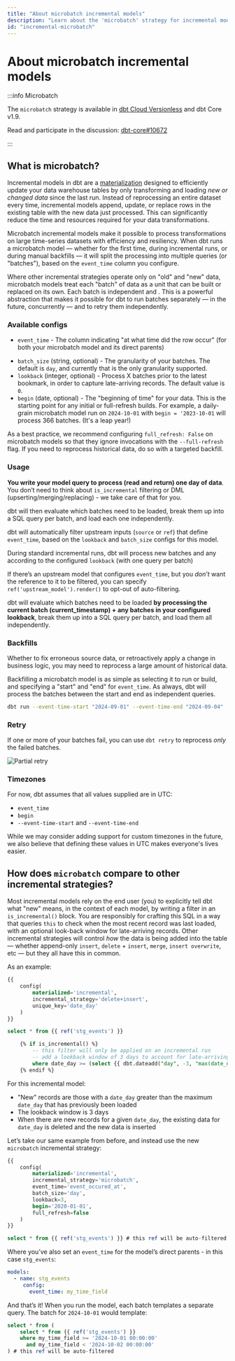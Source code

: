 ```yaml
---
title: "About microbatch incremental models"
description: "Learn about the 'microbatch' strategy for incremental models."
id: "incremental-microbatch"
---
```


# About microbatch incremental models <Lifecycle status="beta" />

:::info Microbatch

The `microbatch` strategy is available in [dbt Cloud Versionless](/docs/dbt-versions/upgrade-dbt-version-in-cloud#versionless) and dbt Core v1.9.

Read and participate in the discussion: [dbt-core#10672](https://github.com/dbt-labs/dbt-core/discussions/10672)

:::

## What is microbatch?

Incremental models in dbt are a [materialization](https://docs.getdbt.com/docs/build/materializations) designed to efficiently update your data warehouse tables by only transforming and loading _new or changed data_ since the last run. Instead of reprocessing an entire dataset every time, incremental models append, update, or replace rows in the existing table with the new data just processed. This can significantly reduce the time and resources required for your data transformations.

Microbatch incremental models make it possible to process transformations on large time-series datasets with efficiency and resiliency. When dbt runs a microbatch model — whether for the first time, during incremental runs, or during manual backfills — it will split the processing into multiple queries (or "batches"), based on the `event_time` column you configure.

Where other incremental strategies operate only on "old" and "new" data, microbatch models treat each "batch" of data as a unit that can be built or replaced on its own. Each batch is independent and <Term id="idempotent" />. This is a powerful abstraction that makes it possible for dbt to run batches separately — in the future, concurrently — and to retry them independently.

### Available configs

- `event_time` - The column indicating "at what time did the row occur" (for both your microbatch model and its direct parents)
    
<Lightbox src="/img/docs/building-a-dbt-project/microbatch/event_time.png" title="The event_time column configures the real-world time of this record"/>
    
- `batch_size` (string, optional) - The granularity of your batches. The default is `day`, and currently that is the only granularity supported.
- `lookback` (integer, optional) - Process X batches prior to the latest bookmark, in order to capture late-arriving records. The default value is `0`.
- `begin` (date, optional) - The "beginning of time" for your data. This is the starting point for any initial or full-refresh builds. For example, a daily-grain microbatch model run on `2024-10-01` with `begin = '2023-10-01` will process 366 batches. (It's a leap year!)

As a best practice, we recommend configuring `full_refresh: False` on microbatch models so that they ignore invocations with the `--full-refresh` flag. If you need to reprocess historical data, do so with a targeted backfill.

### Usage

**You write your model query to process (read and return) one day of data**. You don’t need to think about `is_incremental` filtering or DML (upserting/merging/replacing) - we take care of that for you.

dbt will then evaluate which batches need to be loaded, break them up into a SQL query per batch, and load each one independently.

dbt will automatically filter upstream inputs (`source` or `ref`) that define `event_time`, based on the `lookback` and `batch_size` configs for this model.

During standard incremental runs, dbt will process new batches and any according to the configured `lookback` (with one query per batch)
    
<Lightbox src="/img/docs/building-a-dbt-project/microbatch/microbatch_lookback.png" title="Configure a lookback to reprocess additional batches during standard incremental runs"/>

If there’s an upstream model that configures `event_time`, but you *don’t* want the reference to it to be filtered, you can specify `ref('upstream_model').render()` to opt-out of auto-filtering.

dbt will evaluate which batches need to be loaded **by processing the current batch (current_timestamp) + any batches in your configured lookback**, break them up into a SQL query per batch, and load them all independently. 

### Backfills

Whether to fix erroneous source data, or retroactively apply a change in business logic, you may need to reprocess a large amount of historical data.

Backfilling a microbatch model is as simple as selecting it to run or build, and specifying a "start" and "end" for `event_time`. As always, dbt will process the batches between the start and end as independent queries.

```bash
dbt run --event-time-start "2024-09-01" --event-time-end "2024-09-04"
```

<Lightbox src="/img/docs/building-a-dbt-project/microbatch/microbatch_backfill.png" title="Configure a lookback to reprocess additional batches during standard incremental runs"/>

### Retry

If one or more of your batches fail, you can use `dbt retry` to reprocess _only_ the failed batches.

![Partial retry](https://github.com/user-attachments/assets/f94c4797-dcc7-4875-9623-639f70c97b8f)

### Timezones

For now, dbt assumes that all values supplied are in UTC:

- `event_time`
- `begin`
- `--event-time-start` and `--event-time-end`

While we may consider adding support for custom timezones in the future, we also believe that defining these values in UTC makes everyone's lives easier.

## How does `microbatch` compare to other incremental strategies?

Most incremental models rely on the end user (you) to explicitly tell dbt what "new" means, in the context of each model, by writing a filter in an `is_incremental()` block. You are responsibly for crafting this SQL in a way that queries `this` to check when the most recent record was last loaded, with an optional look-back window for late-arriving records. Other incremental strategies will control _how_ the data is being added into the table — whether append-only `insert`, `delete` + `insert`, `merge`, `insert overwrite`, etc — but they all have this in common.

As an example:

```sql
{{
    config(
        materialized='incremental',
        incremental_strategy='delete+insert',
        unique_key='date_day'
    )
}}

select * from {{ ref('stg_events') }}

    {% if is_incremental() %}
        -- this filter will only be applied on an incremental run
        -- add a lookback window of 3 days to account for late-arriving records
        where date_day >= (select {{ dbt.dateadd("day", -3, "max(date_day)") }} from {{ this }})  
    {% endif %}

```

For this incremental model:

- "New" records are those with a `date_day` greater than the maximum `date_day` that has previously been loaded
- The lookback window is 3 days
- When there are new records for a given `date_day`, the existing data for `date_day` is deleted and the new data is inserted

Let’s take our same example from before, and instead use the new `microbatch` incremental strategy:

```sql
{{
    config(
        materialized='incremental',
        incremental_strategy='microbatch',
        event_time='event_occured_at',
        batch_size='day',
        lookback=3,
        begin='2020-01-01',
        full_refresh=false
    )
}}

select * from {{ ref('stg_events') }} # this ref will be auto-filtered
```

Where you’ve also set an `event_time` for the model’s direct parents - in this case `stg_events`:

```yaml
models:
  - name: stg_events
     config:
       event_time: my_time_field
```

And that’s it! When you run the model, each batch templates a separate query. The batch for `2024-10-01` would template:

```sql
select * from (
    select * from {{ ref('stg_events') }}
    where my_time_field >= '2024-10-01 00:00:00'
      and my_time_field < '2024-10-02 00:00:00'
) # this ref will be auto-filtered
```
